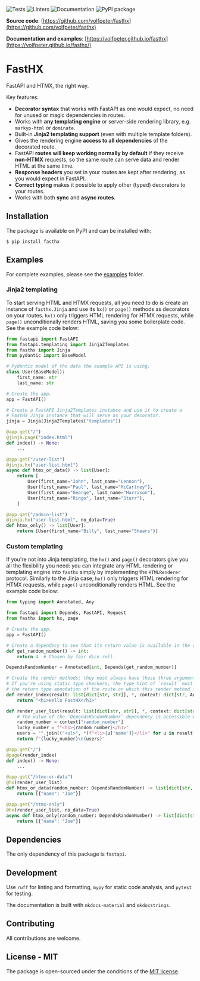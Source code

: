 ![Tests](https://github.com/volfpeter/fasthx/actions/workflows/tests.yml/badge.svg)
![Linters](https://github.com/volfpeter/fasthx/actions/workflows/linters.yml/badge.svg)
![Documentation](https://github.com/volfpeter/fasthx/actions/workflows/build-docs.yml/badge.svg)
![PyPI package](https://img.shields.io/pypi/v/fasthx?color=%2334D058&label=PyPI%20Package)

**Source code**: [https://github.com/volfpeter/fasthx](https://github.com/volfpeter/fasthx)

**Documentation and examples**: [https://volfpeter.github.io/fasthx](https://volfpeter.github.io/fasthx/)

# FastHX

FastAPI and HTMX, the right way.

Key features:

- **Decorator syntax** that works with FastAPI as one would expect, no need for unused or magic dependencies in routes.
- Works with **any templating engine** or server-side rendering library, e.g. `markyp-html` or `dominate`.
- Built-in **Jinja2 templating support** (even with multiple template folders).
- Gives the rendering engine **access to all dependencies** of the decorated route.
- FastAPI **routes will keep working normally by default** if they receive **non-HTMX** requests, so the same route can serve data and render HTML at the same time.
- **Response headers** you set in your routes are kept after rendering, as you would expect in FastAPI.
- **Correct typing** makes it possible to apply other (typed) decorators to your routes.
- Works with both **sync** and **async routes**.

## Installation

The package is available on PyPI and can be installed with:

```console
$ pip install fasthx
```

## Examples

For complete examples, please see the [examples](https://github.com/volfpeter/fasthx/tree/main/examples) folder.

### Jinja2 templating

To start serving HTML and HTMX requests, all you need to do is create an instance of `fasthx.Jinja` and use its `hx()` or `page()` methods as decorators on your routes. `hx()` only triggers HTML rendering for HTMX requests, while `page()` unconditionally renders HTML, saving you some boilerplate code. See the example code below:

```python
from fastapi import FastAPI
from fastapi.templating import Jinja2Templates
from fasthx import Jinja
from pydantic import BaseModel

# Pydantic model of the data the example API is using.
class User(BaseModel):
    first_name: str
    last_name: str

# Create the app.
app = FastAPI()

# Create a FastAPI Jinja2Templates instance and use it to create a
# FastHX Jinja instance that will serve as your decorator.
jinja = Jinja(Jinja2Templates("templates"))

@app.get("/")
@jinja.page("index.html")
def index() -> None:
    ...

@app.get("/user-list")
@jinja.hx("user-list.html")
async def htmx_or_data() -> list[User]:
    return [
        User(first_name="John", last_name="Lennon"),
        User(first_name="Paul", last_name="McCartney"),
        User(first_name="George", last_name="Harrison"),
        User(first_name="Ringo", last_name="Starr"),
    ]

@app.get("/admin-list")
@jinja.hx("user-list.html", no_data=True)
def htmx_only() -> list[User]:
    return [User(first_name="Billy", last_name="Shears")]
```

### Custom templating

If you're not into Jinja templating, the `hx()` and `page()` decorators give you all the flexibility you need: you can integrate any HTML rendering or templating engine into `fasthx` simply by implementing the `HTMLRenderer` protocol. Similarly to the Jinja case, `hx()` only triggers HTML rendering for HTMX requests, while `page()` unconditionally renders HTML. See the example code below:

```python
from typing import Annotated, Any

from fastapi import Depends, FastAPI, Request
from fasthx import hx, page

# Create the app.
app = FastAPI()

# Create a dependecy to see that its return value is available in the render function.
def get_random_number() -> int:
    return 4  # Chosen by fair dice roll.

DependsRandomNumber = Annotated[int, Depends(get_random_number)]

# Create the render methods: they must always have these three arguments.
# If you're using static type checkers, the type hint of `result` must match
# the return type annotation of the route on which this render method is used.
def render_index(result: list[dict[str, str]], *, context: dict[str, Any], request: Request) -> str:
    return "<h1>Hello FastHX</h1>"

def render_user_list(result: list[dict[str, str]], *, context: dict[str, Any], request: Request) -> str:
    # The value of the `DependsRandomNumber` dependency is accessible with the same name as in the route.
    random_number = context["random_number"]
    lucky_number = f"<h1>{random_number}</h1>"
    users = "".join(("<ul>", *(f"<li>{u['name']}</li>" for u in result), "</ul>"))
    return f"{lucky_number}\n{users}"

@app.get("/")
@page(render_index)
def index() -> None:
    ...

@app.get("/htmx-or-data")
@hx(render_user_list)
def htmx_or_data(random_number: DependsRandomNumber) -> list[dict[str, str]]:
    return [{"name": "Joe"}]

@app.get("/htmx-only")
@hx(render_user_list, no_data=True)
async def htmx_only(random_number: DependsRandomNumber) -> list[dict[str, str]]:
    return [{"name": "Joe"}]
```

## Dependencies

The only dependency of this package is `fastapi`.

## Development

Use `ruff` for linting and formatting, `mypy` for static code analysis, and `pytest` for testing.

The documentation is built with `mkdocs-material` and `mkdocstrings`.

## Contributing

All contributions are welcome.

## License - MIT

The package is open-sourced under the conditions of the [MIT license](https://choosealicense.com/licenses/mit/).
